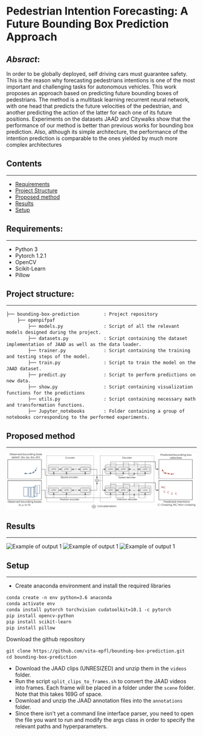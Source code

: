 # Pedestrian Intention Forecasting: A Future Bounding Box Prediction Approach

## _Absract_:
In order to be globally deployed, self driving cars must guarantee safety. This is the
reason why forecasting pedestrians intentions is one of the most important and challenging
tasks for autonomous vehicles. This work proposes an approach based on predicting future
bounding boxes of pedestrians.  The method is a multitask learning recurrent neural
network, with one head that predicts the future velocities of the pedestrian, and another
predicting the action of the latter for each one of its future positions. Experiments on the
datasets JAAD and Citywalks show that the performance of our method is better than
previous works for bounding box prediction. Also, although its simple architecture, the
performance of the intention prediction is comparable to the ones yielded by much more
complex architectures

## Contents
------------
  * [Requirements](#requirements)
  * [Project Structure](#requirements)
  * [Proposed method](#brief-project-structure)
  * [Results](#results)
  * [Setup](#Setup)
  
## Requirements:
------------

  * Python 3
  * Pytorch 1.2.1
  * OpenCV
  * Scikit-Learn
  * Pillow
  
## Project structure:
------------

    ├── bounding-box-prediction         : Project repository
        ├── openpifpaf      
            ├── models.py               : Script of all the relevant models designed during the project.              
            ├── datasets.py             : Script containing the dataset implementation of JAAD as well as the data loader. 
            ├── trainer.py              : Script containing the training and testing steps of the model.
            ├── train.py                : Script to train the model on the JAAD dataset.
            ├── predict.py              : Script to perform predictions on new data.
            ├── show.py                 : Script containing visualization functions for the predictions
            ├── utils.py                : Script containing necessary math and transformation functions.
            ├── Jupyter_notebooks       : Folder containing a group of notebooks corresponding to the performed experiments.
           
           
 ## Proposed method
 -------------
 
![Our proposed multitask Position-Speed-LSTM (PS-LSTM) architecture](Images/network.PNG)


## Results
--------------

![Example of output 1](Images/vis1.png)
![Example of output 1](Images/vis2.png)
![Example of output 1](Images/vis3.png)

## Setup
-------------
* Create anaconda environment and install the required libraries
```
conda create -n env python=3.6 anaconda
conda activate env
conda install pytorch torchvision cudatoolkit=10.1 -c pytorch
pip install opencv-python
pip install scikit-learn
pip install pillow
```
Download the github repository
```
git clone https://github.com/vita-epfl/bounding-box-prediction.git
cd bounding-box-prediction
```
* Download the JAAD clips (UNRESIZED) and unzip them in the `videos` folder.
* Run the script `split_clips_to_frames.sh` to convert the JAAD videos into frames. Each frame will be placed in a folder under the `scene` folder. Note that this takes 169G of space.
* Download and unzip the JAAD annotation files into the `annotations` folder.
* Since there isn't yet a command line interface parser, you need to open the file you want to run and modify the args class in order to specify the relevant paths and hyperparameters.
